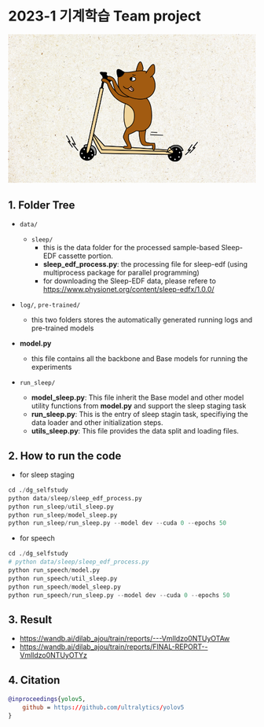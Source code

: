 # 2023-1 기계학습 Team project


<img src="킥라니.png" width="800">

## 1. Folder Tree
- ```data/```
    - ```sleep/```
        - this is the data folder for the processed sample-based Sleep-EDF cassette portion.
        - **sleep_edf_process.py**: the processing file for sleep-edf (using multiprocess package for parallel programming)
        - for downloading the Sleep-EDF data, please refere to https://www.physionet.org/content/sleep-edfx/1.0.0/
- ```log/```, ```pre-trained/```
    - this two folders stores the automatically generated running logs and pre-trained models
- **model.py**
    - this file contains all the backbone and Base models for running the experiments

- ```run_sleep/```
    - **model_sleep.py**: This file inherit the Base model and other model utility functions from **model.py** and support the sleep staging task
    - **run_sleep.py**: This is the entry of sleep stagin task, specifiying the data loader and other initialization steps.
    - **utils_sleep.py**: This file provides the data split and loading files.

## 2. How to run the code
- for sleep staging
``` python
cd ./dg_selfstudy
python data/sleep/sleep_edf_process.py
python run_sleep/util_sleep.py
python run_sleep/model_sleep.py
python run_sleep/run_sleep.py --model dev --cuda 0 --epochs 50
```
- for speech
``` python
cd ./dg_selfstudy
# python data/sleep/sleep_edf_process.py
python run_speech/model.py
python run_speech/util_sleep.py
python run_speech/model_sleep.py
python run_speech/run_sleep.py --model dev --cuda 0 --epochs 50
```

## 3. Result
- https://wandb.ai/dilab_ajou/train/reports/---Vmlldzo0NTUyOTAw
- https://wandb.ai/dilab_ajou/train/reports/FINAL-REPORT--Vmlldzo0NTUyOTYz

## 4. Citation
```bibtex
@inproceedings{yolov5,
    github = https://github.com/ultralytics/yolov5
}
```